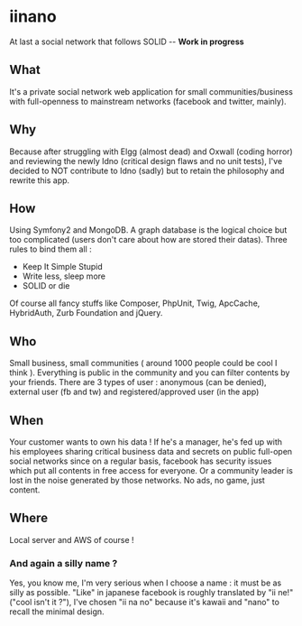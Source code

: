 # iinano
At last a social network that follows SOLID -- **Work in progress**

## What
It's a private social network web application for small communities/business
with full-openness to mainstream networks (facebook and twitter, mainly).

## Why
Because after struggling with Elgg (almost dead) and Oxwall (coding horror) and 
reviewing the newly Idno (critical design flaws and no unit tests), 
I've decided to NOT contribute to Idno (sadly) but to retain the philosophy 
and rewrite this app.

## How
Using Symfony2 and MongoDB. A graph database is 
the logical choice but too complicated (users don't care about how are stored their
datas). Three rules to bind them all :

* Keep It Simple Stupid
* Write less, sleep more
* SOLID or die

Of course all fancy stuffs like Composer, PhpUnit, Twig, ApcCache, HybridAuth,
Zurb Foundation and jQuery.

## Who
Small business, small communities ( around 1000 people could be cool I think ).
Everything is public in the community and you can filter contents by your friends.
There are 3 types of user : anonymous (can be denied), external user (fb and tw)
and registered/approved user (in the app)

## When
Your customer wants to own his data ! If he's a manager, he's fed up 
with his employees sharing critical business data and secrets 
on public full-open social networks since on a regular basis, facebook
has security issues which put all contents in free access for everyone. Or a community
leader is lost in the noise generated by those networks. No ads, no game, just content.

## Where
Local server and AWS of course !

### And again a silly name ?
Yes, you know me, I'm very serious when I choose a name : it must be as silly
as possible.
"Like" in japanese facebook is roughly translated by "ii ne!" ("cool isn't it ?"), 
I've chosen "ii na no" because it's kawaii and "nano" to recall the minimal design.